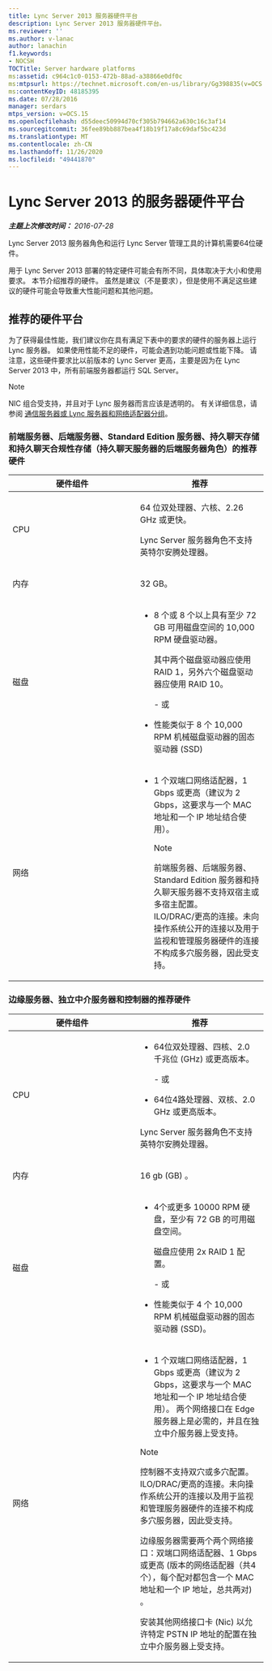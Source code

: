 ```yaml
---
title: Lync Server 2013 服务器硬件平台
description: Lync Server 2013 服务器硬件平台。
ms.reviewer: ''
ms.author: v-lanac
author: lanachin
f1.keywords:
- NOCSH
TOCTitle: Server hardware platforms
ms:assetid: c964c1c0-0153-472b-88ad-a38866e0df0c
ms:mtpsurl: https://technet.microsoft.com/en-us/library/Gg398835(v=OCS.15)
ms:contentKeyID: 48185395
ms.date: 07/28/2016
manager: serdars
mtps_version: v=OCS.15
ms.openlocfilehash: d55deec50994d70cf305b794662a630c16c3af14
ms.sourcegitcommit: 36fee89bb887bea4f18b19f17a8c69daf5bc423d
ms.translationtype: MT
ms.contentlocale: zh-CN
ms.lasthandoff: 11/26/2020
ms.locfileid: "49441870"
---
```

# <a name="server-hardware-platforms-for-lync-server-2013"></a>Lync Server 2013 的服务器硬件平台

<div data-xmlns="http://www.w3.org/1999/xhtml">

<div class="topic" data-xmlns="http://www.w3.org/1999/xhtml" data-msxsl="urn:schemas-microsoft-com:xslt" data-cs="https://msdn.microsoft.com/">

<div data-asp="https://msdn2.microsoft.com/asp">



</div>

<div id="mainSection">

<div id="mainBody">

<span> </span>

_**主题上次修改时间：** 2016-07-28_

Lync Server 2013 服务器角色和运行 Lync Server 管理工具的计算机需要64位硬件。

用于 Lync Server 2013 部署的特定硬件可能会有所不同，具体取决于大小和使用要求。 本节介绍推荐的硬件。 虽然是建议（不是要求），但是使用不满足这些建议的硬件可能会导致重大性能问题和其他问题。

<div>

## <a name="recommended-hardware-platform"></a>推荐的硬件平台

为了获得最佳性能，我们建议你在具有满足下表中的要求的硬件的服务器上运行 Lync 服务器。 如果使用性能不足的硬件，可能会遇到功能问题或性能下降。 请注意，这些硬件要求比以前版本的 Lync Server 更高，主要是因为在 Lync Server 2013 中，所有前端服务器都运行 SQL Server。

<div>


> [!NOTE]  
> NIC 组合受支持，并且对于 Lync 服务器而言应该是透明的。 有关详细信息，请参阅 <A href="https://go.microsoft.com/fwlink/p/?linkid=389910">通信服务器或 Lync 服务器和网络适配器分组</A>。



</div>

### <a name="recommended-hardware-for-front-end-servers-back-end-servers-standard-edition-servers-persistent-chat-servers-and-persistent-chat-store-and-persistent-chat-compliance-store-back-end-server-roles-for-persistent-chat-server"></a>前端服务器、后端服务器、Standard Edition 服务器、持久聊天存储和持久聊天合规性存储（持久聊天服务器的后端服务器角色）的推荐硬件

<table>
<colgroup>
<col style="width: 50%" />
<col style="width: 50%" />
</colgroup>
<thead>
<tr class="header">
<th>硬件组件</th>
<th>推荐</th>
</tr>
</thead>
<tbody>
<tr class="odd">
<td><p>CPU</p></td>
<td><p>64 位双处理器、六核、2.26 GHz 或更快。</p>
<p>Lync Server 服务器角色不支持英特尔安腾处理器。</p></td>
</tr>
<tr class="even">
<td><p>内存</p></td>
<td><p>32 GB。</p></td>
</tr>
<tr class="odd">
<td><p>磁盘</p></td>
<td><ul>
<li><p>8 个或 8 个以上具有至少 72 GB 可用磁盘空间的 10,000 RPM 硬盘驱动器。</p>
<p>其中两个磁盘驱动器应使用 RAID 1，另外六个磁盘驱动器应使用 RAID 10。</p>
<p>- 或</p></li>
<li><p>性能类似于 8 个 10,000 RPM 机械磁盘驱动器的固态驱动器 (SSD)</p></li>
</ul></td>
</tr>
<tr class="even">
<td><p>网络</p></td>
<td><ul>
<li><p>1 个双端口网络适配器，1 Gbps 或更高（建议为 2 Gbps，这要求与一个 MAC 地址和一个 IP 地址结合使用）。</p>
<div>

> [!NOTE]  
> 前端服务器、后端服务器、Standard Edition 服务器和持久聊天服务器不支持双宿主或多宿主配置。<BR>ILO/DRAC/更高的连接。未向操作系统公开的连接以及用于监视和管理服务器硬件的连接不构成多穴服务器，因此受支持。


</div></li>
</ul></td>
</tr>
</tbody>
</table>


### <a name="recommended-hardware-for-edge-servers-standalone-mediation-servers-and-directors"></a>边缘服务器、独立中介服务器和控制器的推荐硬件

<table>
<colgroup>
<col style="width: 50%" />
<col style="width: 50%" />
</colgroup>
<thead>
<tr class="header">
<th>硬件组件</th>
<th>推荐</th>
</tr>
</thead>
<tbody>
<tr class="odd">
<td><p>CPU</p></td>
<td><ul>
<li><p>64位双处理器、四核、2.0 千兆位 (GHz) 或更高版本。</p>
<p>- 或</p></li>
<li><p>64位4路处理器、双核、2.0 GHz 或更高版本。</p></li>
</ul>
<p>Lync Server 服务器角色不支持英特尔安腾处理器。</p></td>
</tr>
<tr class="even">
<td><p>内存</p></td>
<td><p>16 gb (GB) 。</p></td>
</tr>
<tr class="odd">
<td><p>磁盘</p></td>
<td><ul>
<li><p>4个或更多 10000 RPM 硬盘，至少有 72 GB 的可用磁盘空间。</p>
<p>磁盘应使用 2x RAID 1 配置。</p>
<p>- 或</p></li>
<li><p>性能类似于 4 个 10,000 RPM 机械磁盘驱动器的固态驱动器 (SSD)。</p></li>
</ul></td>
</tr>
<tr class="even">
<td><p>网络</p></td>
<td><ul>
<li><p>1 个双端口网络适配器，1 Gbps 或更高（建议为 2 Gbps，这要求与一个 MAC 地址和一个 IP 地址结合使用）。 两个网络接口在 Edge 服务器上是必需的，并且在独立中介服务器上受支持。</p></li>
</ul>
<div>

> [!NOTE]  
> 控制器不支持双穴或多穴配置。<BR>ILO/DRAC/更高的连接。未向操作系统公开的连接以及用于监视和管理服务器硬件的连接不构成多穴服务器，因此受支持。


</div>
<p>边缘服务器需要两个两个网络接口：双端口网络适配器、1 Gbps 或更高 (版本的网络适配器（共4个），每个配对都包含一个 MAC 地址和一个 IP 地址，总共两对) 。</p>
<p>安装其他网络接口卡 (Nic) 以允许特定 PSTN IP 地址的配置在独立中介服务器上受支持。</p></td>
</tr>
</tbody>
</table>


</div>

</div>

<span> </span>

</div>

</div>

</div>

